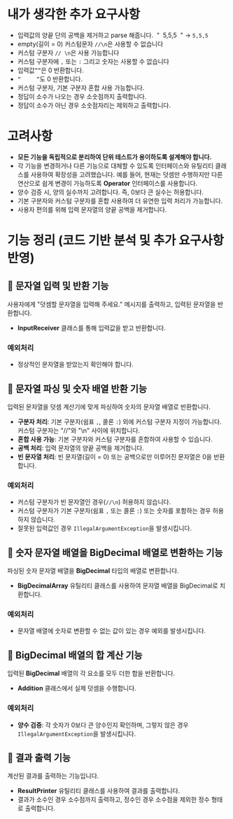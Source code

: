 # 내가 생각한 추가 요구사항

- 입력값의 양끝 단의 공백을 제거하고 parse 해줍니다.&nbsp;    "&nbsp;&nbsp;5,5,5&nbsp;&nbsp;"    → `5,5,5`
- empty(길이 = 0)  커스텀문자 `//\n`은 사용할 수 없습니다
- 커스텀 구분자 `// \n`은 사용 가능합니다
- 커스텀 구분자에 `,` 또는 `:` 그리고 숫자는 사용할 수 없습니다
- 입력값`””`은 0 반환합니다.
- `“     ”`도 0 반환합니다.
- 커스텀 구분자, 기본 구분자 혼합 사용 가능합니다.
- 정답이 소수가 나오는 경우 소숫점까지 출력합니다.
- 정답이 소수가 아닌 경우 소숫점자리는 제외하고 출력합니다.

# **고려사항**

- **모든 기능을 독립적으로 분리하여 단위 테스트가 용이하도록 설계해야 합니다.**
- 각 기능을 변경하거나 다른 기능으로 대체할 수 있도록 인터페이스와 유틸리티 클래스를 사용하여 확장성을 고려했습니다. 예를 들어, 현재는 덧셈만 수행하지만 다른 연산으로 쉽게 변경이 가능하도록 **Operator** 인터페이스를 사용합니다.
- 양수 검증 시, 양의 실수까지 고려합니다. 즉, 0보다 큰 실수는 허용합니다.
- 기본 구분자와 커스텀 구분자를 혼합 사용하여 더 유연한 입력 처리가 가능합니다.
- 사용자 편의를 위해 입력 문자열의 양끝 공백을 제거합니다.

# **기능 정리 (코드 기반 분석 및 추가 요구사항 반영)**

## **🎯 문자열 입력 및 반환 기능**

사용자에게 "덧셈할 문자열을 입력해 주세요." 메시지를 출력하고, 입력된 문자열을 반환합니다.

- **InputReceiver** 클래스를 통해 입력값을 받고 반환합니다.

### **예외처리**

- 정상적인 문자열을 받았는지 확인해야 합니다.

## **🎯 문자열 파싱 및 숫자 배열 반환 기능**

입력된 문자열을 덧셈 계산기에 맞게 파싱하여 숫자의 문자열 배열로 반환합니다.

- **구분자 처리**: 기본 구분자(쉼표 `,`, 콜론 `:`) 외에 커스텀 구분자 지정이 가능합니다. 커스텀 구분자는 "//"와 "\n" 사이에 위치합니다.
- **혼합 사용 가능**: 기본 구분자와 커스텀 구분자를 혼합하여 사용할 수 있습니다.
- **공백 처리**: 입력 문자열의 양끝 공백을 제거합니다.
- **빈 문자열 처리**: 빈 문자열(길이 = 0) 또는 공백으로만 이루어진 문자열은 0을 반환합니다.

### **예외처리**

- 커스텀 구분자가 빈 문자열인 경우(`//\n`) 허용하지 않습니다.
- 커스텀 구분자가 기본 구분자(쉼표 `,` 또는 콜론 `:`) 또는 숫자를 포함하는 경우 허용하지 않습니다.
- 잘못된 입력값인 경우 `IllegalArgumentException`을 발생시킵니다.

## **🎯 숫자 문자열 배열을 BigDecimal 배열로 변환하는 기능**

파싱된 숫자 문자열 배열을 **BigDecimal** 타입의 배열로 변환합니다.

- **BigDecimalArray** 유틸리티 클래스를 사용하여 문자열 배열을 BigDecimal로 치환합니다.

### **예외처리**

- 문자열 배열에 숫자로 변환할 수 없는 값이 있는 경우 예외를 발생시킵니다.

## **🎯 BigDecimal 배열의 합 계산 기능**

입력된 **BigDecimal** 배열의 각 요소를 모두 더한 합을 반환합니다.

- **Addition** 클래스에서 실제 덧셈을 수행합니다.

### **예외처리**

- **양수 검증**: 각 숫자가 0보다 큰 양수인지 확인하며, 그렇지 않은 경우 `IllegalArgumentException`을 발생시킵니다.

## **🎯 결과 출력 기능**

계산된 결과를 출력하는 기능입니다.

- **ResultPrinter** 유틸리티 클래스를 사용하여 결과를 출력합니다.
- 결과가 소수인 경우 소수점까지 출력하고, 정수인 경우 소수점을 제외한 정수 형태로 출력합니다.